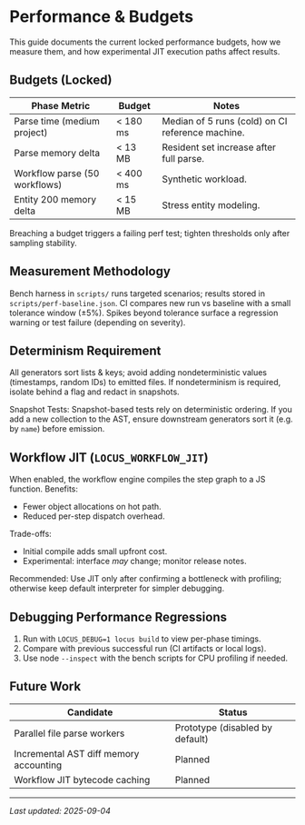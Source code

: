 # Performance & Budgets

This guide documents the current locked performance budgets, how we measure them, and how experimental JIT execution paths affect results.

## Budgets (Locked)
| Phase Metric | Budget | Notes |
|--------------|--------|-------|
| Parse time (medium project) | < 180 ms | Median of 5 runs (cold) on CI reference machine. |
| Parse memory delta | < 13 MB | Resident set increase after full parse. |
| Workflow parse (50 workflows) | < 400 ms | Synthetic workload. |
| Entity 200 memory delta | < 15 MB | Stress entity modeling. |

Breaching a budget triggers a failing perf test; tighten thresholds only after sampling stability.

## Measurement Methodology
Bench harness in `scripts/` runs targeted scenarios; results stored in `scripts/perf-baseline.json`. CI compares new run vs baseline with a small tolerance window (±5%). Spikes beyond tolerance surface a regression warning or test failure (depending on severity).

## Determinism Requirement
All generators sort lists & keys; avoid adding nondeterministic values (timestamps, random IDs) to emitted files. If nondeterminism is required, isolate behind a flag and redact in snapshots.

Snapshot Tests: Snapshot-based tests rely on deterministic ordering. If you add a new collection to the AST, ensure downstream generators sort it (e.g. by `name`) before emission.

## Workflow JIT (`LOCUS_WORKFLOW_JIT`)
When enabled, the workflow engine compiles the step graph to a JS function. Benefits:
* Fewer object allocations on hot path.
* Reduced per-step dispatch overhead.

Trade-offs:
* Initial compile adds small upfront cost.
* Experimental: interface *may* change; monitor release notes.

Recommended: Use JIT only after confirming a bottleneck with profiling; otherwise keep default interpreter for simpler debugging.

## Debugging Performance Regressions
1. Run with `LOCUS_DEBUG=1 locus build` to view per-phase timings.
2. Compare with previous successful run (CI artifacts or local logs).
3. Use node `--inspect` with the bench scripts for CPU profiling if needed.

## Future Work
| Candidate | Status |
|----------|--------|
| Parallel file parse workers | Prototype (disabled by default) |
| Incremental AST diff memory accounting | Planned |
| Workflow JIT bytecode caching | Planned |

---
_Last updated: 2025-09-04_